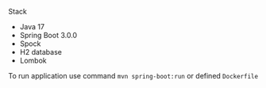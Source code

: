 Stack
- Java 17
- Spring Boot 3.0.0
- Spock
- H2 database
- Lombok

To run application use command <code>mvn spring-boot:run</code> or defined <code>Dockerfile</code>
